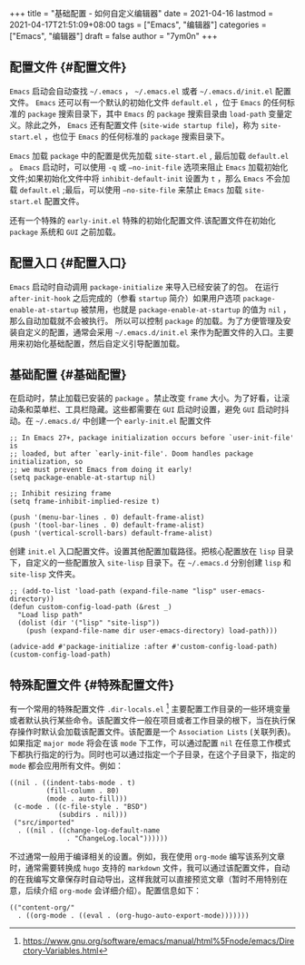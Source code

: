 +++
title = "基础配置 - 如何自定义编辑器"
date = 2021-04-16
lastmod = 2021-04-17T21:51:09+08:00
tags = ["Emacs", "编辑器"]
categories = ["Emacs", "编辑器"]
draft = false
author = "7ym0n"
+++

## 配置文件 {#配置文件}

`Emacs` 启动会自动查找 `~/.emacs` ， `~/.emacs.el` 或者 `~/.emacs.d/init.el` 配置文件。 `Emacs` 还可以有一个默认的初始化文件
`default.el` ，位于 `Emacs` 的任何标准的 `package` 搜索目录下，其中 `Emacs` 的 `package` 搜索目录由 `load-path` 变量定义。除此之外，
`Emacs` 还有配置文件 (`site-wide startup file`)，称为 `site-start.el` ，也位于 `Emacs` 的任何标准的 `package` 搜索目录下。

`Emacs` 加载 `package` 中的配置是优先加载 `site-start.el` , 最后加载 `default.el` 。 `Emacs` 启动时，可以使用 `-q` 或 `–no-init-file`
选项来阻止 `Emacs` 加载初始化文件;如果初始化文件中将 `inhibit-default-init` 设置为 `t` ，那么 `Emacs` 不会加载 `default.el` ;最后，可以使用 `–no-site-file` 来禁止 `Emacs` 加载 `site-start.el` 配置文件。

还有一个特殊的 `early-init.el` 特殊的初始化配置文件.该配置文件在初始化 `package` 系统和 `GUI` 之前加载。


## 配置入口 {#配置入口}

`Emacs` 启动时自动调用 `package-initialize` 来导入已经安装了的包。 在运行 `after-init-hook` 之后完成的（参看 `startup` 简介）如果用户选项 `package-enable-at-startup` 被禁用，也就是 `package-enable-at-startup` 的值为 `nil` ，那么自动加载就不会被执行。 所以可以控制 `package` 的加载。为了方便管理及安装自定义的配置，通常会采用 `~/.emacs.d/init.el` 来作为配置文件的入口。主要用来初始化基础配置，然后自定义引导配置加载。


## 基础配置 {#基础配置}

在启动时，禁止加载已安装的 `package` 。禁止改变 `frame` 大小。为了好看，让滚动条和菜单栏、工具栏隐藏。这些都需要在 `GUI` 启动时设置，避免 `GUI` 启动时抖动。在 `~/.emacs.d/` 中创建一个 `early-init.el` 配置文件

```emacs-lisp
;; In Emacs 27+, package initialization occurs before `user-init-file' is
;; loaded, but after `early-init-file'. Doom handles package initialization, so
;; we must prevent Emacs from doing it early!
(setq package-enable-at-startup nil)

;; Inhibit resizing frame
(setq frame-inhibit-implied-resize t)

(push '(menu-bar-lines . 0) default-frame-alist)
(push '(tool-bar-lines . 0) default-frame-alist)
(push '(vertical-scroll-bars) default-frame-alist)
```

创建 `init.el` 入口配置文件。设置其他配置加载路径。把核心配置放在 `lisp` 目录下，自定义的一些配置放入 `site-lisp` 目录下。在
`~/.emacs.d` 分别创建 `lisp` 和 `site-lisp` 文件夹。

```emacs-lisp
;; (add-to-list 'load-path (expand-file-name "lisp" user-emacs-directory))
(defun custom-config-load-path (&rest _)
  "Load lisp path"
  (dolist (dir '("lisp" "site-lisp"))
    (push (expand-file-name dir user-emacs-directory) load-path)))

(advice-add #'package-initialize :after #'custom-config-load-path)
(custom-config-load-path)
```


## 特殊配置文件 {#特殊配置文件}

有一个常用的特殊配置文件 `.dir-locals.el`&nbsp;[^fn:1] 主要配置工作目录的一些环境变量或者默认执行某些命令。该配置文件一般在项目或者工作目录的根下，当在执行保存操作时默认会加载该配置文件。该配置是一个 `Association Lists` (关联列表)。如果指定 `major mode`
将会在该 `mode` 下工作，可以通过配置 `nil` 在任意工作模式下都执行指定的行为。同时也可以通过指定一个子目录，在这个子目录下，指定的 `mode` 都会应用所有文件。例如：

```emacs-lisp
((nil . ((indent-tabs-mode . t)
         (fill-column . 80)
         (mode . auto-fill)))
 (c-mode . ((c-file-style . "BSD")
            (subdirs . nil)))
 ("src/imported"
  . ((nil . ((change-log-default-name
              . "ChangeLog.local"))))))
```

不过通常一般用于编译相关的设置。例如，我在使用 `org-mode` 编写该系列文章时，通常需要转换成 `hugo` 支持的 `markdown` 文件，我可以通过该配置文件，自动的在我编写文章保存时自动导出，这样我就可以直接预览文章（暂时不用特别在意，后续介绍 `org-mode` 会详细介绍）。配置信息如下：

```emacs-lisp
(("content-org/"
  . ((org-mode . ((eval . (org-hugo-auto-export-mode)))))))
```

[^fn:1]: <https://www.gnu.org/software/emacs/manual/html%5Fnode/emacs/Directory-Variables.html>
